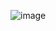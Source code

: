 

![image](https://user-images.githubusercontent.com/98154707/153116707-0765f6b4-d8b0-449b-9fd6-3e68e0e800c3.png)
